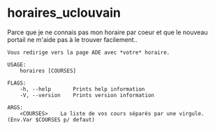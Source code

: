 # horaires_uclouvain
Parce que je ne connais pas mon horaire par coeur et que le nouveau portail ne m'aide pas à le trouver facilement..

```
Vous redirige vers la page ADE avec *votre* horaire.

USAGE:
    horaires [COURSES]

FLAGS:
    -h, --help       Prints help information
    -V, --version    Prints version information

ARGS:
    <COURSES>    La liste de vos cours séparés par une virgule. (Env.Var $COURSES p/ defaut)

```
